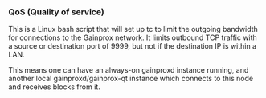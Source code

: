 ### QoS (Quality of service) ###

This is a Linux bash script that will set up tc to limit the outgoing bandwidth for connections to the Gainprox network. It limits outbound TCP traffic with a source or destination port of 9999, but not if the destination IP is within a LAN.

This means one can have an always-on gainproxd instance running, and another local gainproxd/gainprox-qt instance which connects to this node and receives blocks from it.
